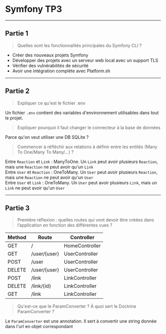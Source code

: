 # Symfony TP3

---

## Partie 1

> Quelles sont les fonctionnalités principales du Symfony CLI ?

- Créer des nouveaux projets Symfony
- Développer des projets avec un serveur web local avec un support TLS
- Vérifier des vulnérabilités de sécurité
- Avoir une intégration complète avec Platform.sh

---

## Partie 2

> Expliquer ce qu'est le fichier .env

Un fichier `.env` contient des variables d'environnement utilisables dans tout le projet.

> Expliquer pourquoi il faut changer le connecteur à la base de données

Parce qu'on veut utiliser une DB SQLite ? 

> Commencer à réfléchir aux relations à définir entre les entités (Many To One/Many To Many/...) ?

Entre `Reaction` et `Link` : ManyToOne. Un `Link` peut avoir plusieurs `Reaction`, mais une `Reaction` ne peut avoir qu'un `Link`  
Entre `User` et `Reaction` : OneToMany. Un `User` peut avoir plusieurs `Reaction`, mais une `Reaction` ne peut avoir qu'un `User`  
Entre `User` et `Link` : OneToMany. Un `User` peut avoir plusieurs `Link`, mais un `Link` ne peut avoir qu'un `User`  

---

## Partie 3

> Première réflexion : quelles routes qui vont devoir être créées dans l’application en fonction des différentes vues ?

| Method | Route        | Controller     |
|--------|--------------|----------------|
| GET    | /            | HomeController |
| GET    | /user/{user} | UserController |
| POST   | /user        | UserController |
| DELETE | /user/{user} | UserController |
| POST   | /link        | LinkController |
| DELETE | /link/{id}   | LinkController |
| GET    | /link        | LinkController |

> Qu'est-ce que le ParamConverter ? À quoi sert le Doctrine ParamConverter ?

Le `ParamConverter` est une annotation. Il sert à convertir une string donnée dans l'url en objet correspondant